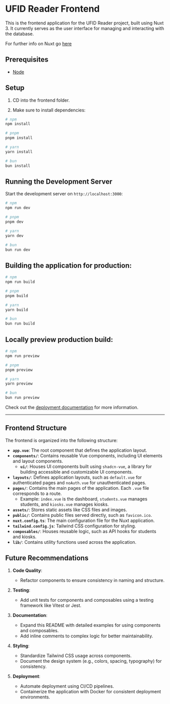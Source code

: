 # UFID Reader Frontend

This is the frontend application for the UFID Reader project, built using Nuxt 3. It currently serves as the user interface for managing and interacting with the database.

For further info on Nuxt go [here](https://nuxt.com/)

## Prerequisites

- [Node](https://nodejs.org/en/download)

## Setup

1. CD into the frontend folder.

2. Make sure to install dependencies:

```bash
# npm
npm install

# pnpm
pnpm install

# yarn
yarn install

# bun
bun install
```

## Running the Development Server

Start the development server on `http://localhost:3000`:

```bash
# npm
npm run dev

# pnpm
pnpm dev

# yarn
yarn dev

# bun
bun run dev
```

## Building the application for production:

```bash
# npm
npm run build

# pnpm
pnpm build

# yarn
yarn build

# bun
bun run build
```

## Locally preview production build:

```bash
# npm
npm run preview

# pnpm
pnpm preview

# yarn
yarn preview

# bun
bun run preview
```

Check out the [deployment documentation](https://nuxt.com/docs/getting-started/deployment) for more information.

---

## Frontend Structure

The frontend is organized into the following structure:

- **`app.vue`**: The root component that defines the application layout.
- **`components/`**: Contains reusable Vue components, including UI elements and layout components.
  - **`ui/`**: Houses UI components built using `shadcn-vue`, a library for building accessible and customizable UI components.
- **`layouts/`**: Defines application layouts, such as `default.vue` for authenticated pages and `noAuth.vue` for unauthenticated pages.
- **`pages/`**: Contains the main pages of the application. Each `.vue` file corresponds to a route.
  - Example: `index.vue` is the dashboard, `students.vue` manages students, and `kiosks.vue` manages kiosks.
- **`assets/`**: Stores static assets like CSS files and images.
- **`public/`**: Contains public files served directly, such as `favicon.ico`.
- **`nuxt.config.ts`**: The main configuration file for the Nuxt application.
- **`tailwind.config.js`**: Tailwind CSS configuration for styling.
- **`composables/`**: Houses reusable logic, such as API hooks for students and kiosks.
- **`lib/`**: Contains utility functions used across the application.

## Future Recommendations

1. **Code Quality**:

   - Refactor components to ensure consistency in naming and structure.

2. **Testing**:

   - Add unit tests for components and composables using a testing framework like Vitest or Jest.

3. **Documentation**:

   - Expand this README with detailed examples for using components and composables.
   - Add inline comments to complex logic for better maintainability.

4. **Styling**:

   - Standardize Tailwind CSS usage across components.
   - Document the design system (e.g., colors, spacing, typography) for consistency.

5. **Deployment**:
   - Automate deployment using CI/CD pipelines.
   - Containerize the application with Docker for consistent deployment environments.
